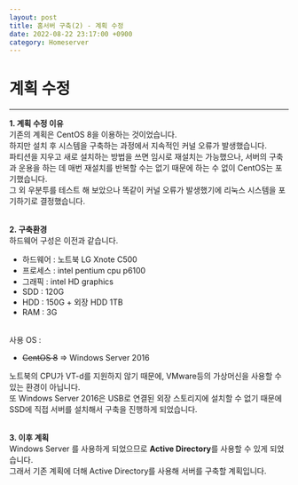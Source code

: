 ```yaml
---
layout: post
title: 홈서버 구축(2) - 계획 수정
date: 2022-08-22 23:17:00 +0900
category: Homeserver
---
```

<h1>
계획 수정
</h1> <hr/> 
<b>1. 계획 수정 이유</b> <br>
기존의 계획은 CentOS 8을 이용하는 것이었습니다. <br>
하지만 설치 후 시스템을 구축하는 과정에서 지속적인 커널 오류가 발생했습니다. <br>
파티션을 지우고 새로 설치하는 방법을 쓰면 임시로 재설치는 가능했으나, 서버의 구축과 운용을 하는 데 매번 재설치를 반복할 수는 없기 때문에 하는 수 없이 CentOS는 포기했습니다. <br>
그 외 우분투를 테스트 해 보았으나 똑같이 커널 오류가 발생했기에 리눅스 시스템을 포기하기로 결정했습니다. <br><br/>

<b>2. 구축환경</b> <br>
하드웨어 구성은 이전과 같습니다.
* 하드웨어 : 노트북 LG Xnote C500 <br>
* 프로세스 : intel pentium cpu p6100 <br>
* 그래픽 : intel HD graphics <br>
* SDD : 120G <br>
* HDD : 150G + 외장 HDD 1TB <br>
* RAM : 3G <br> <br/>

사용 OS : <br>
* ~~CentOS 8~~ => Windows Server 2016 <br>

노트북의 CPU가 VT-d를 지원하지 않기 때문에, VMware등의 가상머신을 사용할 수 있는 환경이 아닙니다. <br>
또 Windows Server 2016은 USB로 연결된 외장 스토리지에 설치할 수 없기 때문에 SSD에 직접 서버를 설치해서 구축을 진행하게 되었습니다. <br> <br/>

<b>3. 이후 계획</b> <br>
Windows Server 를 사용하게 되었으므로 <b> Active Directory</b>를 사용할 수 있게 되었습니다. <br>
그래서 기존 계획에 더해 Active Directory를 사용해 서버를 구축할 계획입니다.